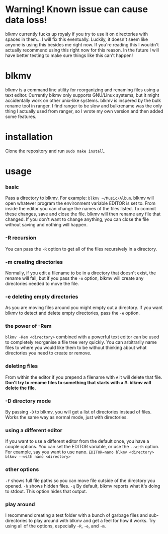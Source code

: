 # Warning! Known issue can cause data loss!
blkmv currently fucks up royaly if you try to use it on directories with spaces in them... I will fix this eventually. Luckily, it doesn't seem like anyone is using this besides me right now. If you're reading this I wouldn't actually recommend using this right now for this reason. In the future I will have better testing to make sure things like this can't happen!

# blkmv
blkmv is a command line utility for reorganizing and renaming files using a text editor. Currently blkmv only supports GNU/Linux systems, but it might accidentally work on other unix-like systems. blkmv is inspered by the bulk rename tool in ranger. I find ranger to be slow and bulkrename was the only thing I actually used from ranger, so I wrote my own version and then added some features.

# installation
Clone the repository and run `sudo make install`.

# usage
### basic
Pass a directory to blkmv. For example: `blkmv ~/Music/Album`. blkmv will open whatever program the environment variable EDITOR is set to. From inside the editor you can change the names of the files listed. To commit these changes, save and close the file. blkmv will then rename any file that changed. If you don't want to change anything, you can close the file without saving and nothing will happen.

### -R recursion
You can pass the `-R` option to get all of the files recursively in a directory.

### -m creating directories
Normally, if you edit a filename to be in a directory that doesn't exist, the rename will fail, but if you pass the `-m` option, blkmv will create any directories needed to move the file.

### -e deleting empty directories
As you are moving files around you might empty out a directory. If you want blkmv to detect and delete empty directories, pass the `-e` option.

### the power of -Rem
`blkmv -Rem <directory>` combined with a powerful text editor can be used to completely reorganise a file tree very quickly. You can arbitrarily name files to where you would like them to be without thinking about what directories you need to create or remove.

### deleting files
From within the editor if you prepend a filename with `#` it will delete that file. **Don't try to rename files to something that starts with a #. blkmv will delete the file.**

### -D directory mode
By passing `-D` to blkmv, you will get a list of directories instead of files. Works the same way as normal mode, just with directories.

### using a different editor
If you want to use a different editor from the default once, you have a couple options. You can set the EDITOR variable, or use the `--with` option.
For example, say you want to use nano. 
`EDITOR=nano blkmv <directory>`
`blkmv --with nano <directory>`

### other options
`-f` shows full file paths so you can move file outside of the directory you opened.
`-h` shows hidden files.
`-q` By default, blkmv reports what it's doing to stdout. This option hides that output.

### play around
I recommend creating a test folder with a bunch of garbage files and sub-directories to play around with blkmv and get a feel for how it works. Try using all of the options, especially `-R`, `-e`, and `-m`.
